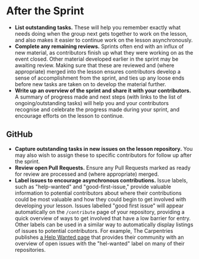 # After the Sprint

- **List outstanding tasks.** 
  These will help you remember exactly what needs doing when the group next gets together to work on the lesson, 
  and also makes it easier to continue work on the lesson asynchronously.
- **Complete any remaining reviews.**
  Sprints often end with an influx of new material, as contributors finish up what they were working on as the event closed.
  Other material developed earlier in the sprint may be awaiting review.
  Making sure that these are reviewed and (where appropriate) merged into the lesson
  ensures contributors develop a sense of accomplishment from the sprint,
  and ties up any loose ends before new tasks are taken on to develop the material further.
- **Write up an overview of the sprint and share it with your contributors.**
  A summary of progress made and next steps 
  (with links to the list of ongoing/outstanding tasks)
  will help you and your contributors recognise and celebrate the progress made during your sprint,
  and encourage efforts on the lesson to continue.


## GitHub

- **Capture outstanding tasks in new issues on the lesson repository.** 
  You may also wish to assign these to specific contributors for follow up after the sprint.
- **Review open Pull Requests.**
  Ensure any Pull Requests marked as ready for review are processed and (where appropriate) merged.
- **Label issues to encourage asynchronous contributions.**
  Issue labels, such as "help-wanted" and "good-first-issue," provide valuable information to potential contributors
  about where their contributions could be most valuable and how they could begin to get involved with developing
  your lesson.
  Issues labelled "good first issue" will appear automatically on the `/contribute` page of your repository,
  providing a quick overview of ways to get involved that have a low barrier for entry.
  Other labels can be used in a similar way to automatically display listings of issues to potential contributors.
  For example, The Carpentries publishes [a Help Wanted page](https://carpentries.org/help-wanted-issues/) that provides their community with an overview of
  open issues with the "hel-wanted" label on many of their repositories.
